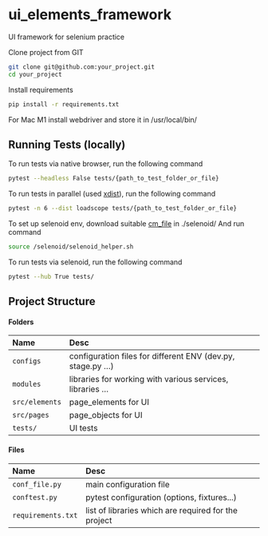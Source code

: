 # ui_elements_framework
UI framework for selenium practice

Clone project from GIT

```bash
git clone git@github.com:your_project.git
cd your_project
```

Install requirements

```bash
pip install -r requirements.txt
```

For Mac M1 install webdriver and store it in /usr/local/bin/

## Running Tests (locally)

To run tests via native browser, run the following command
```bash
pytest --headless False tests/{path_to_test_folder_or_file}
```

To run tests in parallel (used [xdist](https://pypi.org/project/pytest-xdist/)), run the following command
```bash
pytest -n 6 --dist loadscope tests/{path_to_test_folder_or_file}
```

To set up selenoid env, download suitable [cm_file](https://github.com/aerokube/cm/releases) in ./selenoid/ 
And run command
```bash
source /selenoid/selenoid_helper.sh
```

To run tests via selenoid, run the following command
```bash
pytest --hub True tests/
```

## Project Structure

#### Folders

| Name            | Desc                                                       |
|:----------------|:-----------------------------------------------------------|
| `configs`       | configuration files for different ENV (dev.py, stage.py …) |
| `modules`       | libraries for working with various services, libraries …   |
| `src/elements`  | page_elements for UI                                       |
| `src/pages`     | page_objects for  UI                                       |
| `tests/`        | UI tests                                                   |                       |

#### Files

| Name               | Desc                                                 | 
|:-------------------|:-----------------------------------------------------|
| `conf_file.py`     | main configuration file                              |       
| `conftest.py`      | pytest configuration (options, fixtures...)              |
| `requirements.txt` | list of libraries which are required for the project |

